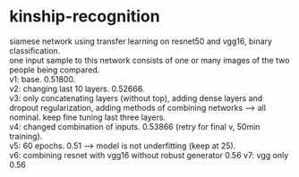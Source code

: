 # kinship-recognition
siamese network using transfer learning on resnet50 and vgg16, binary classification.  
one input sample to this network consists of one or many images of the two people being compared.  
v1: base. 0.51800.  
v2: changing last 10 layers.  0.52666.  
v3: only concatenating layers (without top), adding dense layers and dropout regularization, adding methods of combining networks --> all nominal. keep fine tuning last three layers.   
v4: changed combination of inputs. 0.53866 (retry for final v, 50min training).  
v5: 60 epochs. 0.51 --> model is not underfitting (keep at 25).   
v6: combining resnet with vgg16 without robust generator 0.56
v7: vgg only 0.56  